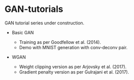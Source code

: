 # GAN-tutorials
GAN tutorial series under construction.

* Basic GAN
  * Training as per Goodfellow et al. (2014).
  * Demo with MNIST generation with conv-deconv pair.
  
* WGAN
  * Weight clipping version as per Arjovsky et al. (2017).
  * Gradient penalty version as per Gulrajani et al. (2017).
